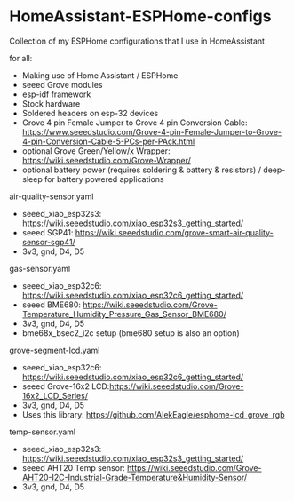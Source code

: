 # HomeAssistant-ESPHome-configs
Collection of my ESPHome configurations that I use in HomeAssistant


for all: 
- Making use of Home Assistant / ESPHome
- seeed Grove modules
- esp-idf framework
- Stock hardware
- Soldered headers on esp-32 devices
- Grove 4 pin Female Jumper to Grove 4 pin Conversion Cable: https://www.seeedstudio.com/Grove-4-pin-Female-Jumper-to-Grove-4-pin-Conversion-Cable-5-PCs-per-PAck.html
- optional Grove Green/Yellow/x Wrapper: https://wiki.seeedstudio.com/Grove-Wrapper/
- optional battery power (requires soldering & battery & resistors) / deep-sleep for battery powered applications
  
air-quality-sensor.yaml
- seeed_xiao_esp32s3: https://wiki.seeedstudio.com/xiao_esp32s3_getting_started/
- seeed SGP41: https://wiki.seeedstudio.com/grove-smart-air-quality-sensor-sgp41/
- 3v3, gnd, D4, D5

gas-sensor.yaml
- seeed_xiao_esp32c6: https://wiki.seeedstudio.com/xiao_esp32c6_getting_started/
- seeed BME680: https://wiki.seeedstudio.com/Grove-Temperature_Humidity_Pressure_Gas_Sensor_BME680/
- 3v3, gnd, D4, D5
- bme68x_bsec2_i2c setup (bme680 setup is also an option)

grove-segment-lcd.yaml
- seeed_xiao_esp32c6: https://wiki.seeedstudio.com/xiao_esp32c6_getting_started/
- seeed Grove-16x2 LCD:https://wiki.seeedstudio.com/Grove-16x2_LCD_Series/
- 3v3, gnd, D4, D5
- Uses this library: https://github.com/AlekEagle/esphome-lcd_grove_rgb

temp-sensor.yaml
- seeed_xiao_esp32s3: https://wiki.seeedstudio.com/xiao_esp32s3_getting_started/
- seeed AHT20 Temp sensor: https://wiki.seeedstudio.com/Grove-AHT20-I2C-Industrial-Grade-Temperature&Humidity-Sensor/
- 3v3, gnd, D4, D5
